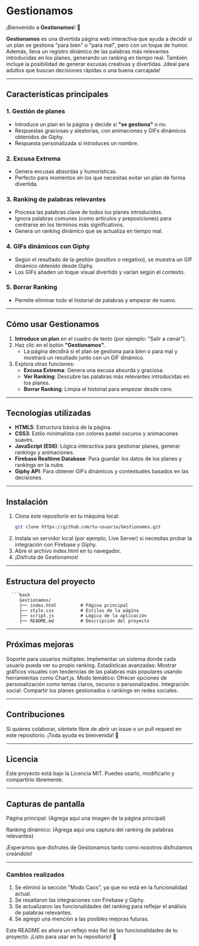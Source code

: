 # **Gestionamos**

¡Bienvenido a **Gestionamos**! 🎉

**Gestionamos** es una divertida página web interactiva que ayuda a decidir si un plan se gestiona "para bien" o "para mal", pero con un toque de humor. Además, lleva un registro dinámico de las palabras más relevantes introducidas en los planes, generando un ranking en tiempo real. También incluye la posibilidad de generar excusas creativas y divertidas. ¡Ideal para adultos que buscan decisiones rápidas o una buena carcajada!

---

## **Características principales**
### 1. **Gestión de planes**
   - Introduce un plan en la página y decide si **"se gestiona"** o no.
   - Respuestas graciosas y aleatorias, con animaciones y GIFs dinámicos obtenidos de Giphy.
   - Respuesta personalizada si introduces un nombre.

### 2. **Excusa Extrema**
   - Genera excusas absurdas y humorísticas.
   - Perfecto para momentos en los que necesitas evitar un plan de forma divertida.

### 3. **Ranking de palabras relevantes**
   - Procesa las palabras clave de todos los planes introducidos.
   - Ignora palabras comunes (como artículos y preposiciones) para centrarse en los términos más significativos.
   - Genera un ranking dinámico que se actualiza en tiempo real.

### 4. **GIFs dinámicos con Giphy**
   - Según el resultado de la gestión (positivo o negativo), se muestra un GIF dinámico obtenido desde Giphy.
   - Los GIFs añaden un toque visual divertido y varían según el contexto.

### 5. **Borrar Ranking**
   - Permite eliminar todo el historial de palabras y empezar de nuevo.

---

## **Cómo usar Gestionamos**
1. **Introduce un plan** en el cuadro de texto (por ejemplo: "Salir a cenar").
2. Haz clic en el botón **"Gestionamos"**.
   - La página decidirá si el plan se gestiona para bien o para mal y mostrará un resultado junto con un GIF dinámico.
3. Explora otras funciones:
   - **Excusa Extrema**: Genera una excusa absurda y graciosa.
   - **Ver Ranking**: Descubre las palabras más relevantes introducidas en los planes.
   - **Borrar Ranking**: Limpia el historial para empezar desde cero.

---

## **Tecnologías utilizadas**
- **HTML5**: Estructura básica de la página.
- **CSS3**: Estilo minimalista con colores pastel oscuros y animaciones suaves.
- **JavaScript (ES6)**: Lógica interactiva para gestionar planes, generar rankings y animaciones.
- **Firebase Realtime Database**: Para guardar los datos de los planes y rankings en la nube.
- **Giphy API**: Para obtener GIFs dinámicos y contextuales basados en las decisiones.

---

## **Instalación**
1. Clona este repositorio en tu máquina local:
   ```bash
   git clone https://github.com/tu-usuario/Gestionamos.git
2. Instala un servidor local (por ejemplo, Live Server) si necesitas probar la integración con     Firebase y Giphy.
3. Abre el archivo index.html en tu navegador.
4. ¡Disfruta de Gestionamos!

---

## **Estructura del proyecto**
      ```bash
         Gestionamos/
         ├── index.html         # Página principal
         ├── style.css          # Estilos de la página
         ├── script.js          # Lógica de la aplicación
         ├── README.md          # Descripción del proyecto

---

## **Próximas mejoras**
Soporte para usuarios múltiples:
Implementar un sistema donde cada usuario pueda ver su propio ranking.
Estadísticas avanzadas:
Mostrar gráficos visuales con tendencias de las palabras más populares usando herramientas como Chart.js.
Modo temático:
Ofrecer opciones de personalización como temas claros, oscuros o personalizados.
Integración social:
Compartir los planes gestionados o rankings en redes sociales.

---

## **Contribuciones**
Si quieres colaborar, siéntete libre de abrir un issue o un pull request en este repositorio. ¡Toda ayuda es bienvenida! 🤝

---

## **Licencia**
Este proyecto está bajo la Licencia MIT. Puedes usarlo, modificarlo y compartirlo libremente.

---

## **Capturas de pantalla**
Página principal:
(Agrega aquí una imagen de la página principal)

Ranking dinámico:
(Agrega aquí una captura del ranking de palabras relevantes)

¡Esperamos que disfrutes de Gestionamos tanto como nosotros disfrutamos creándolo!

---

### **Cambios realizados**
1. Se eliminó la sección "Modo Caos", ya que no está en la funcionalidad actual.
2. Se resaltaron las integraciones con Firebase y Giphy.
3. Se actualizaron las funcionalidades del ranking para reflejar el análisis de palabras relevantes.
4. Se agregó una mención a las posibles mejoras futuras.

Este README es ahora un reflejo más fiel de las funcionalidades de tu proyecto. ¡Listo para usar en tu repositorio! 🚀
